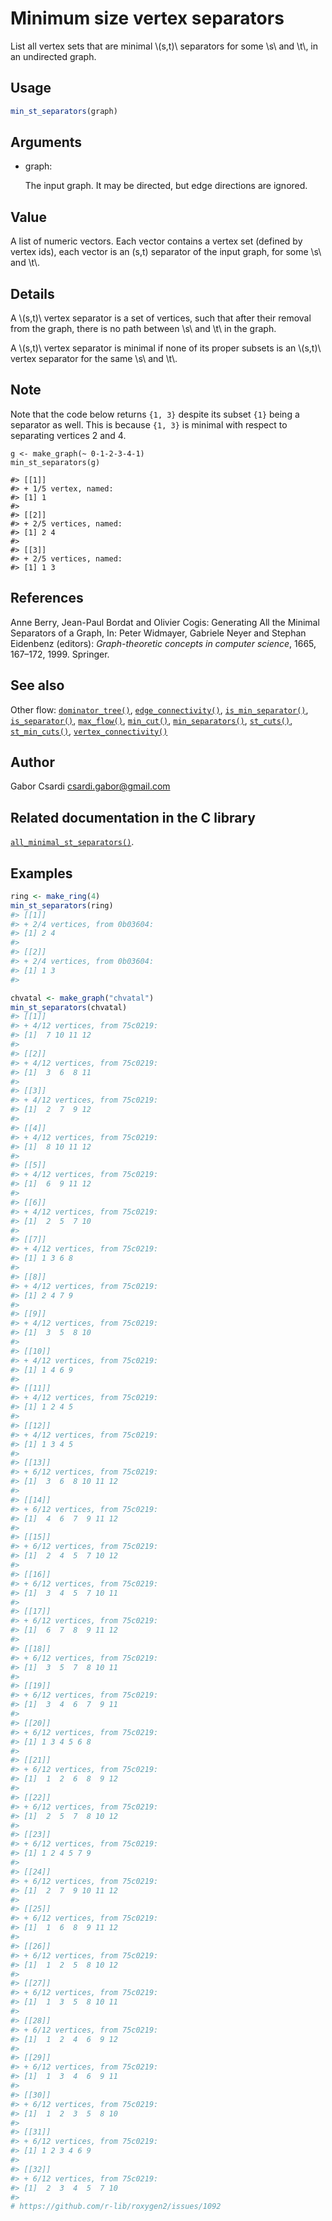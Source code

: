 # Minimum size vertex separators

List all vertex sets that are minimal \\(s,t)\\ separators for some
\\s\\ and \\t\\, in an undirected graph.

## Usage

``` r
min_st_separators(graph)
```

## Arguments

- graph:

  The input graph. It may be directed, but edge directions are ignored.

## Value

A list of numeric vectors. Each vector contains a vertex set (defined by
vertex ids), each vector is an (s,t) separator of the input graph, for
some \\s\\ and \\t\\.

## Details

A \\(s,t)\\ vertex separator is a set of vertices, such that after their
removal from the graph, there is no path between \\s\\ and \\t\\ in the
graph.

A \\(s,t)\\ vertex separator is minimal if none of its proper subsets is
an \\(s,t)\\ vertex separator for the same \\s\\ and \\t\\.

## Note

Note that the code below returns `{1, 3}` despite its subset `{1}` being
a separator as well. This is because `{1, 3}` is minimal with respect to
separating vertices 2 and 4.

    g <- make_graph(~ 0-1-2-3-4-1)
    min_st_separators(g)

    #> [[1]]
    #> + 1/5 vertex, named:
    #> [1] 1
    #>
    #> [[2]]
    #> + 2/5 vertices, named:
    #> [1] 2 4
    #>
    #> [[3]]
    #> + 2/5 vertices, named:
    #> [1] 1 3

## References

Anne Berry, Jean-Paul Bordat and Olivier Cogis: Generating All the
Minimal Separators of a Graph, In: Peter Widmayer, Gabriele Neyer and
Stephan Eidenbenz (editors): *Graph-theoretic concepts in computer
science*, 1665, 167–172, 1999. Springer.

## See also

Other flow:
[`dominator_tree()`](https://r.igraph.org/reference/dominator_tree.md),
[`edge_connectivity()`](https://r.igraph.org/reference/edge_connectivity.md),
[`is_min_separator()`](https://r.igraph.org/reference/is_min_separator.md),
[`is_separator()`](https://r.igraph.org/reference/is_separator.md),
[`max_flow()`](https://r.igraph.org/reference/max_flow.md),
[`min_cut()`](https://r.igraph.org/reference/min_cut.md),
[`min_separators()`](https://r.igraph.org/reference/min_separators.md),
[`st_cuts()`](https://r.igraph.org/reference/st_cuts.md),
[`st_min_cuts()`](https://r.igraph.org/reference/st_min_cuts.md),
[`vertex_connectivity()`](https://r.igraph.org/reference/vertex_connectivity.md)

## Author

Gabor Csardi <csardi.gabor@gmail.com>

## Related documentation in the C library

[`all_minimal_st_separators()`](https://igraph.org/c/html/latest/igraph-Separators.html#igraph_all_minimal_st_separators).

## Examples

``` r
ring <- make_ring(4)
min_st_separators(ring)
#> [[1]]
#> + 2/4 vertices, from 0b03604:
#> [1] 2 4
#> 
#> [[2]]
#> + 2/4 vertices, from 0b03604:
#> [1] 1 3
#> 

chvatal <- make_graph("chvatal")
min_st_separators(chvatal)
#> [[1]]
#> + 4/12 vertices, from 75c0219:
#> [1]  7 10 11 12
#> 
#> [[2]]
#> + 4/12 vertices, from 75c0219:
#> [1]  3  6  8 11
#> 
#> [[3]]
#> + 4/12 vertices, from 75c0219:
#> [1]  2  7  9 12
#> 
#> [[4]]
#> + 4/12 vertices, from 75c0219:
#> [1]  8 10 11 12
#> 
#> [[5]]
#> + 4/12 vertices, from 75c0219:
#> [1]  6  9 11 12
#> 
#> [[6]]
#> + 4/12 vertices, from 75c0219:
#> [1]  2  5  7 10
#> 
#> [[7]]
#> + 4/12 vertices, from 75c0219:
#> [1] 1 3 6 8
#> 
#> [[8]]
#> + 4/12 vertices, from 75c0219:
#> [1] 2 4 7 9
#> 
#> [[9]]
#> + 4/12 vertices, from 75c0219:
#> [1]  3  5  8 10
#> 
#> [[10]]
#> + 4/12 vertices, from 75c0219:
#> [1] 1 4 6 9
#> 
#> [[11]]
#> + 4/12 vertices, from 75c0219:
#> [1] 1 2 4 5
#> 
#> [[12]]
#> + 4/12 vertices, from 75c0219:
#> [1] 1 3 4 5
#> 
#> [[13]]
#> + 6/12 vertices, from 75c0219:
#> [1]  3  6  8 10 11 12
#> 
#> [[14]]
#> + 6/12 vertices, from 75c0219:
#> [1]  4  6  7  9 11 12
#> 
#> [[15]]
#> + 6/12 vertices, from 75c0219:
#> [1]  2  4  5  7 10 12
#> 
#> [[16]]
#> + 6/12 vertices, from 75c0219:
#> [1]  3  4  5  7 10 11
#> 
#> [[17]]
#> + 6/12 vertices, from 75c0219:
#> [1]  6  7  8  9 11 12
#> 
#> [[18]]
#> + 6/12 vertices, from 75c0219:
#> [1]  3  5  7  8 10 11
#> 
#> [[19]]
#> + 6/12 vertices, from 75c0219:
#> [1]  3  4  6  7  9 11
#> 
#> [[20]]
#> + 6/12 vertices, from 75c0219:
#> [1] 1 3 4 5 6 8
#> 
#> [[21]]
#> + 6/12 vertices, from 75c0219:
#> [1]  1  2  6  8  9 12
#> 
#> [[22]]
#> + 6/12 vertices, from 75c0219:
#> [1]  2  5  7  8 10 12
#> 
#> [[23]]
#> + 6/12 vertices, from 75c0219:
#> [1] 1 2 4 5 7 9
#> 
#> [[24]]
#> + 6/12 vertices, from 75c0219:
#> [1]  2  7  9 10 11 12
#> 
#> [[25]]
#> + 6/12 vertices, from 75c0219:
#> [1]  1  6  8  9 11 12
#> 
#> [[26]]
#> + 6/12 vertices, from 75c0219:
#> [1]  1  2  5  8 10 12
#> 
#> [[27]]
#> + 6/12 vertices, from 75c0219:
#> [1]  1  3  5  8 10 11
#> 
#> [[28]]
#> + 6/12 vertices, from 75c0219:
#> [1]  1  2  4  6  9 12
#> 
#> [[29]]
#> + 6/12 vertices, from 75c0219:
#> [1]  1  3  4  6  9 11
#> 
#> [[30]]
#> + 6/12 vertices, from 75c0219:
#> [1]  1  2  3  5  8 10
#> 
#> [[31]]
#> + 6/12 vertices, from 75c0219:
#> [1] 1 2 3 4 6 9
#> 
#> [[32]]
#> + 6/12 vertices, from 75c0219:
#> [1]  2  3  4  5  7 10
#> 
# https://github.com/r-lib/roxygen2/issues/1092
```
